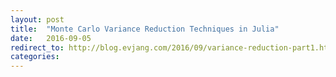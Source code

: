 ```yaml
---
layout: post
title:  "Monte Carlo Variance Reduction Techniques in Julia"
date:   2016-09-05
redirect_to: http://blog.evjang.com/2016/09/variance-reduction-part1.html
categories:
---
```

	